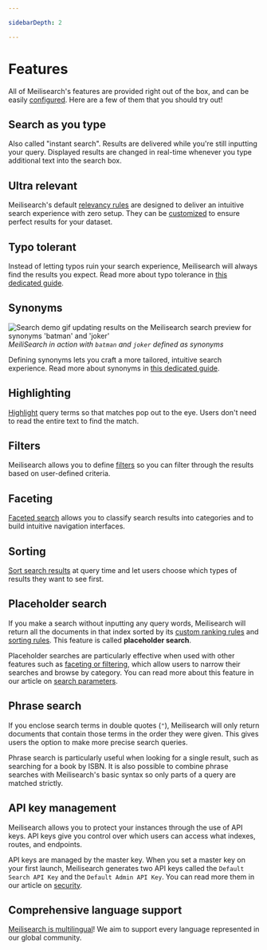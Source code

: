 ```yaml
---

sidebarDepth: 2

---
```


# Features

All of Meilisearch's features are provided right out of the box, and can be easily [configured](/reference/api/search.md). Here are a few of them that you should try out!

## Search as you type

Also called "instant search". Results are delivered while you're still inputting your query. Displayed results are changed in real-time whenever you type additional text into the search box.

## Ultra relevant

Meilisearch's default [relevancy rules](/learn/core_concepts/relevancy.md) are designed to deliver an intuitive search experience with zero setup. They can be [customized](/reference/api/ranking_rules.md) to ensure perfect results for your dataset.

## Typo tolerant

Instead of letting typos ruin your search experience, Meilisearch will always find the results you expect.
Read more about typo tolerance in [this dedicated guide](/learn/advanced/typotolerance.md).

## Synonyms

![Search demo gif updating results on the Meilisearch search preview for synonyms 'batman' and 'joker'](/search-synonyms-typo.gif)
_MeiliSearch in action with `batman` and `joker` defined as synonyms_

Defining synonyms lets you craft a more tailored, intuitive search experience.
Read more about synonyms in [this dedicated guide](/learn/configuration/synonyms.md).

## Highlighting

[Highlight](/reference/api/search.md#attributes-to-highlight) query terms so that matches pop out to the eye. Users don't need to read the entire text to find the match.

## Filters

Meilisearch allows you to define [filters](/learn/advanced/filtering_and_faceted_search.md) so you can filter through the results based on user-defined criteria.

## Faceting

[Faceted search](/learn/advanced/filtering_and_faceted_search.md) allows you to classify search results into categories and to build intuitive navigation interfaces.

## Sorting

[Sort search results](/learn/advanced/sorting.md) at query time and let users choose which types of results they want to see first.

## Placeholder search

If you make a search without inputting any query words, Meilisearch will return all the documents in that index sorted by its [custom ranking rules](/learn/configuration/settings.md#custom-ranking-rule) and [sorting rules](/learn/advanced/sorting.md#sorting). This feature is called **placeholder search**.

Placeholder searches are particularly effective when used with other features such as [faceting or filtering](/learn/advanced/filtering_and_faceted_search.md#filters-or-facets), which allow users to narrow their searches and browse by category. You can read more about this feature in our article on [search parameters](/reference/api/search.md#placeholder-search).

## Phrase search

If you enclose search terms in double quotes (`"`), Meilisearch will only return documents that contain those terms in the order they were given. This gives users the option to make more precise search queries.

Phrase search is particularly useful when looking for a single result, such as searching for a book by ISBN. It is also possible to combine phrase searches with Meilisearch's basic syntax so only parts of a query are matched strictly.

## API key management

Meilisearch allows you to protect your instances through the use of API keys. API keys give you control over which users can access what indexes, routes, and endpoints.

API keys are managed by the master key. When you set a master key on your first launch, Meilisearch generates two API keys called the `Default Search API Key` and the `Default Admin API Key`. You can read more them in our article on [security](/learn/security/master_api_keys.md).

## Comprehensive language support

[Meilisearch is multilingual](/learn/what_is_meilisearch/language.md)! We aim to support every language represented in our global community.
